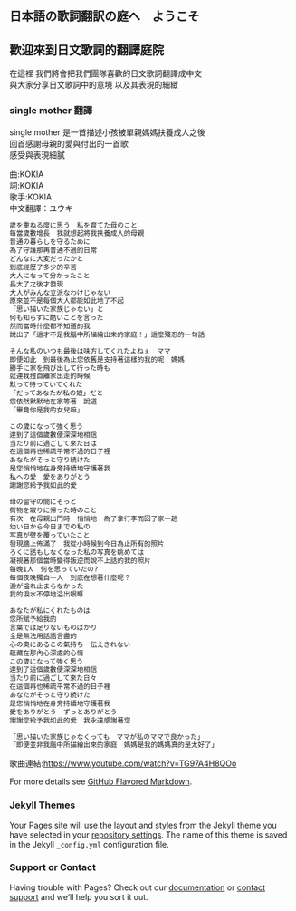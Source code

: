 ## 日本語の歌詞翻訳の庭へ　ようこそ
## 歡迎來到日文歌詞的翻譯庭院

在這裡 我們將會把我們團隊喜歡的日文歌詞翻譯成中文<br>
與大家分享日文歌詞中的意境 以及其表現的細緻

### single mother 翻譯

single mother 是一首描述小孩被單親媽媽扶養成人之後<br>
回首感謝母親的愛與付出的一首歌<br>
感受與表現細膩<br>

曲:KOKIA<br>
詞:KOKIA<br>
歌手:KOKIA<br>
中文翻譯：ユウキ

```markdown
歲を重ねる度に思う　私を育てた母のこと
每當歲數增長　我就想起將我扶養成人的母親
普通の暮らしを守るために
為了守護那再普通不過的日常
どんなに大変だったかと
到底經歷了多少的辛苦
大人になって分かったこと
長大了之後才發現
大人がみんな立派なわけじゃない
原來並不是每個大人都能如此地了不起
「思い描いた家族じゃない」と
何も知らずに酷いことを言った
然而當時什麼都不知道的我
說出了「這才不是我腦中所描繪出來的家庭！」這麼殘忍的一句話

そんな私のいつも最後は味方してくれたよねぇ　ママ
即便如此　到最後為止您依舊是支持著這樣的我的呢　媽媽
勝手に家を飛び出して行った時も
就連我擅自離家出走的時候
默って待っていてくれた
「だってあなたが私の娘」だと
您依然默默地在家等著　說道
「畢竟你是我的女兒嘛」

この歲になって強く思う
達到了這個歲數便深深地相信
当たり前に過ごして來た日は
在這個再也稀疏平常不過的日子裡
あなたがそっと守り続けた
是您悄悄地在身旁持續地守護著我
私への愛　愛をありがとう
謝謝您給予我如此的愛

母の留守の間にそっと
荷物を取りに帰った時のこと
有次　在母親出門時　悄悄地　為了拿行李而回了家一趟
幼い日から今日までの私の
写真が壁を覆っていたこと
發現牆上佈滿了　我從小時候到今日為止所有的照片
ろくに話もしなくなった私の写真を眺めては
凝視著那個當時變得叛逆而說不上話的我的照片
每晚1人　何を思っていたの?
每個夜晚獨自一人　到底在想著什麼呢？
淚が溢れ止まらなかった
我的淚水不停地溢出眼眶

あなたが私にくれたものは
您所賦予給我的
言葉では足りないものばかり
全是無法用話語言盡的
心の奧にあるこの氣持ち　伝えきれない
蘊藏在那內心深處的心情
この歲になって強く思う
達到了這個歲數便深深地相信
当たり前に過ごして來た日々
在這個再也稀疏平常不過的日子裡
あなたがそっと守り続けた
是您悄悄地在身旁持續地守護著我
愛をありがとう　ずっとありがとう
謝謝您給予我如此的愛　我永遠感謝著您

「思い描いた家族じゃなくっても　ママが私のママで良かった」
「即便並非我腦中所描繪出來的家庭　媽媽是我的媽媽真的是太好了」
```
歌曲連結:https://www.youtube.com/watch?v=TG97A4H8QOo

For more details see [GitHub Flavored Markdown](https://guides.github.com/features/mastering-markdown/).

### Jekyll Themes

Your Pages site will use the layout and styles from the Jekyll theme you have selected in your [repository settings](https://github.com/lyrics-meme-translation/lyrics/settings). The name of this theme is saved in the Jekyll `_config.yml` configuration file.

### Support or Contact

Having trouble with Pages? Check out our [documentation](https://docs.github.com/categories/github-pages-basics/) or [contact support](https://support.github.com/contact) and we’ll help you sort it out.
